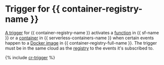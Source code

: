 # Trigger for {{ container-registry-name }}

[A trigger](../trigger/) for {{ container-registry-name }} activates a [function](../function.md) in {{ sf-name }} or a [container](../../../serverless-containers/concepts/container.md) in {{ serverless-containers-name }} when certain events happen to a [Docker image](../../../container-registry/concepts/docker-image.md) in {{ container-registry-full-name }}. The trigger must be in the same cloud as the [registry](../../../container-registry/concepts/registry.md) to the events it's subscribed to.

{% include [cr-trigger](../../../_includes/functions/cr-trigger.md) %}

